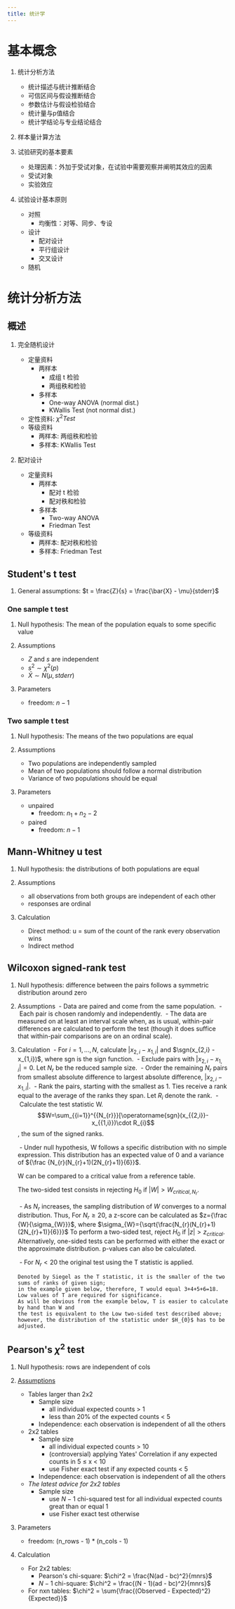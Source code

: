 ```yaml
---
title: 统计学
---
```


# 基本概念
1. 统计分析方法
    - 统计描述与统计推断结合
    - 可信区间与假设推断结合
    - 参数估计与假设检验结合
    - 统计量与p值结合
    - 统计学结论与专业结论结合

1. 样本量计算方法

1. 试验研究的基本要素
    - 处理因素：外加于受试对象，在试验中需要观察并阐明其效应的因素
    - 受试对象
    - 实验效应

1. 试验设计基本原则
    - 对照
        - 均衡性：对等、同步、专设
    - 设计
        - 配对设计
        - 平行组设计
        - 交叉设计
    - 随机

# 统计分析方法
## 概述
1. 完全随机设计
    - 定量资料
        - 两样本
            - 成组 t 检验
            - 两组秩和检验
        - 多样本
            - One-way ANOVA (normal dist.)
            - KWallis Test (not normal dist.)
    - 定性资料: $\chi^2 Test$
    - 等级资料
        - 两样本: 两组秩和检验
        - 多样本: KWallis Test

1. 配对设计
    - 定量资料
        - 两样本
            - 配对 t 检验
            - 配对秩和检验
        - 多样本
            - Two-way ANOVA
            - Friedman Test
    - 等级资料
        - 两样本: 配对秩和检验
        - 多样本: Friedman Test

## Student's t test
1. General assumptions: $t = \frac{Z}{s} = \frac{\bar{X} - \mu}{stderr}$

### One sample t test
1. Null hypothesis: The mean of the population equals to some specific value

1. Assumptions
    - $Z$ and $s$ are independent
    - $s^2 \sim \chi^2(p)$
    - $\bar{X} \sim N(\mu,stderr)$

1. Parameters
    - freedom: $n - 1$

### Two sample t test
1. Null hypothesis: The means of the two populations are equal

1. Assumptions
    - Two populations are independently sampled
    - Mean of two populations should follow a normal distribution
    - Variance of two populations should be equal

1. Parameters
    - unpaired
        - freedom: $n_1 + n_2 - 2$
    - paired
        - freedom: $n - 1$

## Mann-Whitney u test
1. Null hypothesis: the distributions of both populations are equal

1. Assumptions
    - all observations from both groups are independent of each other
    - responses are ordinal

1. Calculation
    - Direct method: u = sum of the count of the rank every observation wins
    - Indirect method

## Wilcoxon signed-rank test
1. Null hypothesis: difference between the pairs follows a symmetric distribution around zero

1. Assumptions
    - Data are paired and come from the same population.
    - Each pair is chosen randomly and independently.
    - The data are measured on at least an interval scale when, as is usual, within-pair differences are calculated to perform the test (though it does suffice that within-pair comparisons are on an ordinal scale).

1. Calculation
    - For $i = 1, ..., N$, calculate $|x_{2,i} - x_{1,i}|$ and $\sgn(x_{2,i} - x_{1,i})$, where sgn is the sign function.
    - Exclude pairs with $|x_{2,i} - x_{1,i}| = 0$. Let $N_r$ be the reduced sample size.
    - Order the remaining $N_r$ pairs from smallest absolute difference to largest absolute difference, $|x_{2,i} - x_{1,i}|$.
    - Rank the pairs, starting with the smallest as 1. Ties receive a rank equal to the average of the ranks they span. Let $R_{i}$ denote the rank.
    - Calculate the test statistic W. $$W=\sum_{{i=1}}^{{N_{r}}}[\operatorname{sgn}(x_{{2,i}}-x_{{1,i}})\cdot R_{i}$$, the sum of the signed ranks.

    - Under null hypothesis, W follows a specific distribution with no simple expression. This distribution has an expected value of 0 and a
      variance of ${\frac {N_{r}(N_{r}+1)(2N_{r}+1)}{6}}$.

      W can be compared to a critical value from a reference table.

      The two-sided test consists in rejecting $H_{0}$ if $|W|>W_{critical,N_{r}}$.

    - As $N_r$ increases, the sampling distribution of $W$ converges to a normal distribution. Thus,
      For $N_{r}\geq 20$, a z-score can be calculated as $z={\frac {W}{\sigma_{W}}}$, where $\sigma_{W}={\sqrt{\frac{N_{r}(N_{r}+1)(2N_{r}+1)}{6}}}$
      To perform a two-sided test, reject $H_{0}$ if $|z|>z_{{critical}}$.
      Alternatively, one-sided tests can be performed with either the exact or the approximate distribution. p-values can also be calculated.

    - For $N_{r}<20$ the original test using the T statistic is applied.

       Denoted by Siegel as the T statistic, it is the smaller of the two sums of ranks of given sign;
       in the example given below, therefore, T would equal 3+4+5+6=18.
       Low values of T are required for significance.
       As will be obvious from the example below, T is easier to calculate by hand than W and
       the test is equivalent to the Low two-sided test described above;
       however, the distribution of the statistic under $H_{0}$ has to be adjusted.


## Pearson's $\chi^2$ test
1. Null hypothesis: rows are independent of cols

1. [Assumptions](https://sites.google.com/statistics/notes/chisqr_assumptions)
    - Tables larger than 2x2
        - Sample size
            - all individual expected counts &gt; 1
            - less than 20% of the expected counts &lt; 5
        - Independence: each observation is independent of all the others
    - 2x2 tables
        - Sample size
            - all individual expected counts &gt; 10
            - (controversial) applying Yates' Correlation if any expected counts in 5 ≤ x &lt; 10
            - use Fisher exact test if any expected counts &lt; 5
        - Independence: each observation is independent of all the others
    - *The latest advice for 2x2 tables*
        - Sample size
            - use $N - 1$ chi-squared test for all individual expected counts great than or equal 1
            - use Fisher exact test otherwise

1. Parameters
    - freedom: (n_rows - 1) * (n_cols - 1)

1. Calculation
    - For 2x2 tables:
        - Pearson's chi-square: $\chi^2 = \frac{N(ad - bc)^2}{mnrs}$
        - $N-1$ chi-square: $\chi^2 = \frac{(N - 1)(ad - bc)^2}{mnrs}$
    - For nxn tables: $\chi^2 = \sum{\frac{(Observed - Expected)^2}{Expected}}$
